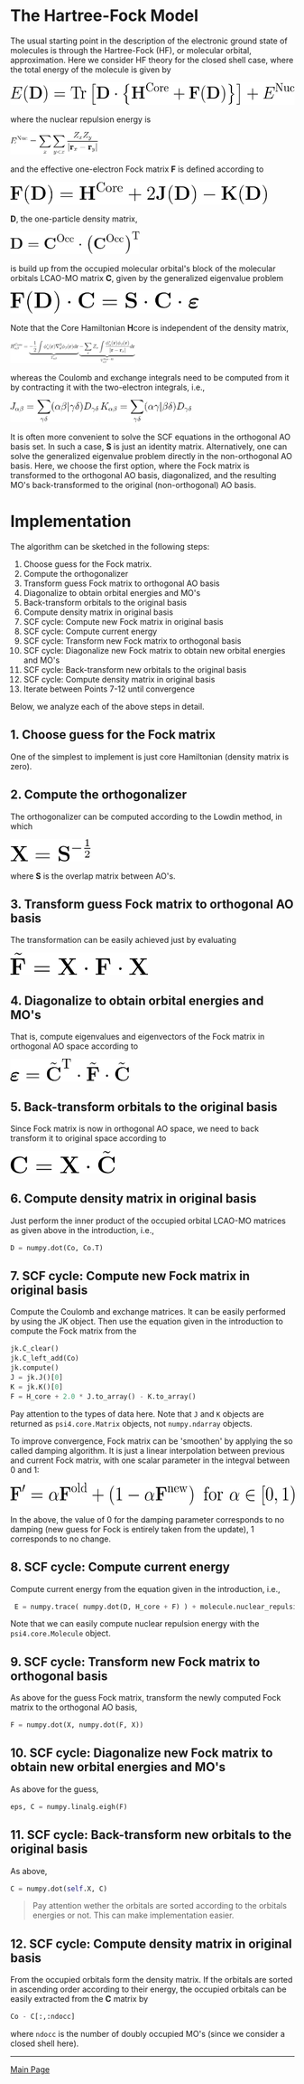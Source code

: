 # The Hartree-Fock Model

The usual starting point in the description of the electronic ground state
of molecules is through the Hartree-Fock (HF), or molecular orbital, approximation.
Here we consider HF theory for the closed shell case,
where the total energy of the molecule is given by

<img src="../../doc/figures/equations/energy.png" height="40"/>

where the nuclear repulsion energy is

<img src="../../doc/figures/equations/nuclear-repulsion-energy.png" height="40"/>

and the effective one-electron Fock matrix **F** is defined according to

<img src="../../doc/figures/equations/fock-matrix.png" height="40"/>

**D**, the one-particle density matrix,

<img src="../../doc/figures/equations/density-matrix.png" height="40"/>

is build up from the occupied molecular orbital's block of the molecular orbitals LCAO-MO matrix
**C**, given by the generalized eigenvalue problem

<img src="../../doc/figures/equations/orbital-energies.png" height="40"/>

Note that the Core Hamiltonian **H**core is independent of the density matrix,

<img src="../../doc/figures/equations/core-hamiltonian.png" height="40"/>

whereas the Coulomb and exchange integrals need to be computed from it
by contracting it with the two-electron integrals, i.e.,

<img src="../../doc/figures/equations/j-matrix-scf.png" height="40"/>
<img src="../../doc/figures/equations/k-matrix-scf.png" height="40"/>

It is often more convenient to solve the SCF equations in the orthogonal AO basis set.
In such a case, **S** is just an identity matrix. Alternatively, one can solve the generalized
eigenvalue problem directly in the non-orthogonal AO basis. Here, we choose the first option,
where the Fock matrix is transformed to the orthogonal AO basis, diagonalized, and the resulting 
MO's back-transformed to the original (non-orthogonal) AO basis.


# Implementation

The algorithm can be sketched in the following steps:
  1. Choose guess for the Fock matrix. 
  2. Compute the orthogonalizer
  3. Transform guess Fock matrix to orthogonal AO basis
  4. Diagonalize to obtain orbital energies and MO's
  5. Back-transform orbitals to the original basis
  6. Compute density matrix in original basis
  7. SCF cycle: Compute new Fock matrix in original basis
  8. SCF cycle: Compute current energy
  9. SCF cycle: Transform new Fock matrix to orthogonal basis
  10. SCF cycle: Diagonalize new Fock matrix to obtain new orbital energies and MO's
  11. SCF cycle: Back-transform new orbitals to the original basis
  12. SCF cycle: Compute density matrix in original basis
  13. Iterate between Points 7-12 until convergence

Below, we analyze each of the above steps in detail.

## 1. Choose guess for the Fock matrix

One of the simplest to implement is just core Hamiltonian (density matrix is zero).

## 2. Compute the orthogonalizer

The orthogonalizer can be computed according to the Lowdin method,
in which 

<img src="../../doc/figures/equations/orthogonalizer.png" height="40"/>

where **S** is the overlap matrix between AO's.

## 3. Transform guess Fock matrix to orthogonal AO basis

The transformation can be easily achieved just by evaluating

<img src="../../doc/figures/equations/fock-transform.png" height="40"/>

## 4. Diagonalize to obtain orbital energies and MO's

That is, compute eigenvalues and eigenvectors of the Fock matrix in orthogonal AO space
according to

<img src="../../doc/figures/equations/diagonalization.png" height="40"/>

## 5. Back-transform orbitals to the original basis

Since Fock matrix is now in orthogonal AO space, we need to back transform it
to original space according to

<img src="../../doc/figures/equations/backtransform.png" height="40"/>

## 6. Compute density matrix in original basis

Just perform the inner product of the occupied orbital LCAO-MO matrices
as given above in the introduction, i.e.,
```python
D = numpy.dot(Co, Co.T)
```

## 7. SCF cycle: Compute new Fock matrix in original basis

Compute the Coulomb and exchange matrices. It can be easily performed by using the JK object.
Then use the equation given in the introduction to compute the Fock matrix from the
```python
jk.C_clear()
jk.C_left_add(Co)
jk.compute()
J = jk.J()[0]
K = jk.K()[0]
F = H_core + 2.0 * J.to_array() - K.to_array()
```
Pay attention to the types of data here. Note that `J` and `K` objects are returned as `psi4.core.Matrix` objects,
not `numpy.ndarray` objects.

To improve convergence, Fock matrix can be 'smoothen' by applying the so called damping algorithm.
It is just a linear interpolation between previous and current Fock matrix, with one scalar parameter in the integval between
0 and 1: 

<img src="../../doc/figures/equations/fock-damping.png" height="40"/>

In the above, the value of 0 for the damping parameter 
corresponds to no damping (new guess for Fock is entirely taken from the update), 1 corresponds to no change.

## 8. SCF cycle: Compute current energy

Compute current energy from the equation given in the introduction, i.e.,
```python
 E = numpy.trace( numpy.dot(D, H_core + F) ) + molecule.nuclear_repulsion_energy()
```
Note that we can easily compute nuclear repulsion energy with the `psi4.core.Molecule` object.

## 9. SCF cycle: Transform new Fock matrix to orthogonal basis

As above for the guess Fock matrix, transform the newly computed Fock matrix to the orthogonal AO basis,
```python
F = numpy.dot(X, numpy.dot(F, X))
```

## 10. SCF cycle: Diagonalize new Fock matrix to obtain new orbital energies and MO's

As above for the guess,
```python
eps, C = numpy.linalg.eigh(F)
```

## 11. SCF cycle: Back-transform new orbitals to the original basis

As above,
```python
C = numpy.dot(self.X, C)
```
> Pay attention wether the orbitals are sorted according to the orbitals energies or not.
> This can make implementation easier.
 
## 12. SCF cycle: Compute density matrix in original basis

From the occupied orbitals form the density matrix. If the orbitals are sorted in ascending order
according to their energy, the occupied orbitals
can be easily extracted from the **C** matrix by
```python
Co - C[:,:ndocc]
```
where `ndocc` is the number of doubly occupied MO's (since we consider a closed shell here).

-----------

[Main Page](https://github.com/globulion/qc-workshop)
